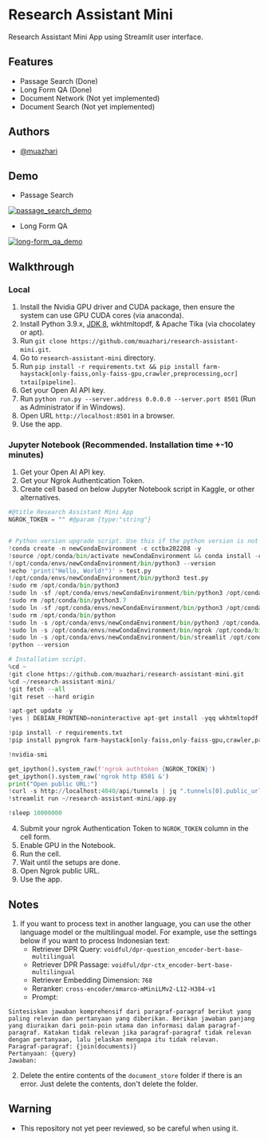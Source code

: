 
# Research Assistant Mini

Research Assistant Mini App using Streamlit user interface.

## Features

- Passage Search (Done)
- Long Form QA (Done)
- Document Network (Not yet implemented)
- Document Search (Not yet implemented)

## Authors

- [@muazhari](https://github.com/muazhari) 

## Demo

- Passage Search

[![passage_search_demo](https://img.youtube.com/vi/3CR1Vnyx8ik/0.jpg)](https://youtu.be/3CR1Vnyx8ik)

- Long Form QA

[![long-form_qa_demo](https://img.youtube.com/vi/Ih-qgRqUpzc/0.jpg)](https://youtu.be/Ih-qgRqUpzc)



## Walkthrough 

### Local
1. Install the Nvidia GPU driver and CUDA package, then ensure the system can use GPU CUDA cores (via anaconda).
2. Install Python 3.9.x, [JDK 8](https://www.oracle.com/id/java/technologies/javase/javase8-archive-downloads.html), wkhtmltopdf, & Apache Tika (via chocolatey or apt).
3. Run `git clone https://github.com/muazhari/research-assistant-mini.git`.
4. Go to `research-assistant-mini` directory.
5. Run `pip install -r requirements.txt && pip install farm-haystack[only-faiss,only-faiss-gpu,crawler,preprocessing,ocr] txtai[pipeline]`. 
6. Get your Open AI API key.
7. Run `python run.py --server.address 0.0.0.0 --server.port 8501` (Run as Administrator if in Windows).
8. Open URL `http://localhost:8501` in a browser.
9. Use the app.

### Jupyter Notebook (Recommended. Installation time +-10 minutes)
1. Get your Open AI API key.
2. Get your Ngrok Authentication Token.
3. Create cell based on below Jupyter Notebook script in Kaggle, or other alternatives.

```python
#@title Research Assistant Mini App
NGROK_TOKEN = "" #@param {type:"string"} 


# Python version upgrade script. Use this if the python version is not equal to 3.9.
!conda create -n newCondaEnvironment -c cctbx202208 -y
!source /opt/conda/bin/activate newCondaEnvironment && conda install -c cctbx202208 python=3.9 -y
!/opt/conda/envs/newCondaEnvironment/bin/python3 --version
!echo 'print("Hello, World!")' > test.py
!/opt/conda/envs/newCondaEnvironment/bin/python3 test.py
!sudo rm /opt/conda/bin/python3
!sudo ln -sf /opt/conda/envs/newCondaEnvironment/bin/python3 /opt/conda/bin/python3
!sudo rm /opt/conda/bin/python3.7
!sudo ln -sf /opt/conda/envs/newCondaEnvironment/bin/python3 /opt/conda/bin/python3.7
!sudo rm /opt/conda/bin/python
!sudo ln -s /opt/conda/envs/newCondaEnvironment/bin/python3 /opt/conda/bin/python
!sudo ln -s /opt/conda/envs/newCondaEnvironment/bin/ngrok /opt/conda/bin/ngrok
!sudo ln -s /opt/conda/envs/newCondaEnvironment/bin/streamlit /opt/conda/bin/streamlit
!python --version

# Installation script.
%cd ~
!git clone https://github.com/muazhari/research-assistant-mini.git
%cd ~/research-assistant-mini/
!git fetch --all
!git reset --hard origin

!apt-get update -y
!yes | DEBIAN_FRONTEND=noninteractive apt-get install -yqq wkhtmltopdf xvfb libopenblas-dev libomp-dev poppler-utils openjdk-8-jdk jq

!pip install -r requirements.txt
!pip install pyngrok farm-haystack[only-faiss,only-faiss-gpu,crawler,preprocessing,ocr] txtai[pipeline]

!nvidia-smi

get_ipython().system_raw(f'ngrok authtoken {NGROK_TOKEN}')
get_ipython().system_raw('ngrok http 8501 &')
print("Open public URL:")
!curl -s http://localhost:4040/api/tunnels | jq ".tunnels[0].public_url"
!streamlit run ~/research-assistant-mini/app.py

!sleep 10000000
```

4. Submit your ngrok Authentication Token to `NGROK_TOKEN` column in the cell form.
5. Enable GPU in the Notebook.
6. Run the cell.
7. Wait until the setups are done.
8. Open Ngrok public URL.
9. Use the app.

## Notes

1. If you want to process text in another language, you can use the other language model or the multilingual model. For example, use the settings below if you want to process Indonesian text:
   - Retriever DPR Query: `voidful/dpr-question_encoder-bert-base-multilingual`
    - Retriever DPR Passage:  `voidful/dpr-ctx_encoder-bert-base-multilingual`
    - Retriever Embedding Dimension: `768`
    - Reranker: `cross-encoder/mmarco-mMiniLMv2-L12-H384-v1`
    - Prompt: 
```
Sintesiskan jawaban komprehensif dari paragraf-paragraf berikut yang paling relevan dan pertanyaan yang diberikan. Berikan jawaban panjang yang diuraikan dari poin-poin utama dan informasi dalam paragraf-paragraf. Katakan tidak relevan jika paragraf-paragraf tidak relevan dengan pertanyaan, lalu jelaskan mengapa itu tidak relevan.
Paragraf-paragraf: {join(documents)}
Pertanyaan: {query}
Jawaban:
```
2. Delete the entire contents of the `document_store` folder if there is an error. Just delete the contents, don't delete the folder.

## Warning
- This repository not yet peer reviewed, so be careful when using it.
